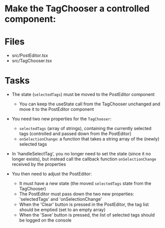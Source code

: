 # Make the TagChooser a controlled component:

# Files

- src/PostEditor.tsx
- src/TagChooser.tsx

# Tasks

- The state (`selectedTags`) must be moved to the PostEditor component
    - You can keep the useState call from the TagChooser unchanged and move it to the
      PostEditor component
- You need two new properties for the `TagChooser`:
    - `selectedTags` (array of strings), containing the currently selected tags
      (controlled and passed down from the PostEditor)
    - `onSelectionChange`: a function that takes a string array of the (newly) selected tags

- In 'handleSelectTag', you no longer need to set the state (since it no longer exists),
  but instead call the callback function `onSelectionChange` received by the properties

- You then need to adjust the PostEditor:
    - It must have a new state (the moved `selectedTags` state from the TagChooser)
    - The PostEditor must pass down the two new properties: 'selectedTags' and 'onSelectionChange'
    - When the 'Clear' button is pressed in the PostEditor, the tag list should be emptied (set to an empty array)
    - When the 'Save' button is pressed, the list of selected tags should be logged on the console